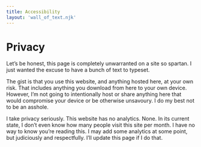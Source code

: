 ```yaml
---
title: Accessibility
layout: 'wall_of_text.njk'
---
```


# Privacy

Let’s be honest, this page is completely unwarranted on a site so spartan. I just wanted the excuse to have a bunch of text to typeset.

The gist is that you use this website, and anything hosted here, at your own risk. That includes anything you download from here to your own device. However, I’m not going to intentionally host or share anything here that would compromise your device or be otherwise unsavoury. I do my best not to be an asshole.

I take privacy seriously. This website has no analytics. None. In its current state, I don’t even know how many people visit this site per month. I have no way to know you’re reading this. I may add some analytics at some point, but judiciously and respectfully. I’ll update this page if I do that.